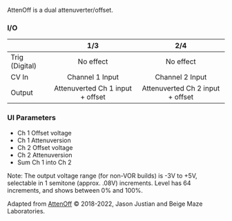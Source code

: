 AttenOff is a dual attenuverter/offset.

### I/O

|                |              1/3            |                   2/4                |
| -------------- |:---------------------------:|:-------------------------------------:|
| Trig (Digital) |  No effect                                  | No effect |
| CV In          | Channel 1 Input                                  |      Channel 2 Input       |
| Output         | Attenuverted Ch 1 input + offset  |          Attenuverted Ch 2 input + offset     |

### UI Parameters
* Ch 1 Offset voltage
* Ch 1 Attenuversion
* Ch 2 Offset voltage
* Ch 2 Attenuversion
* Sum Ch 1 into Ch 2

Note: The output voltage range (for non-VOR builds) is -3V to +5V, selectable in 1 semitone (approx. .08V) increments. Level has 64 increments, and shows between 0% and 100%.


Adapted from [AttenOff](https://github.com/Chysn/O_C-HemisphereSuite/wiki/AttenOff) © 2018-2022, Jason Justian and Beige Maze Laboratories. 

